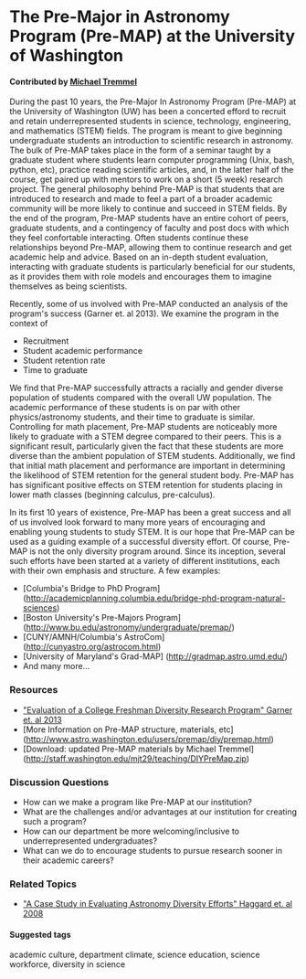# The Pre-Major in Astronomy Program (Pre-MAP) at the University of Washington

#### Contributed by [Michael Tremmel ](http://staff.washington.edu/mjt29/)

During the past 10 years, the Pre-Major In Astronomy Program (Pre-MAP) at the University of Washington (UW) has been a concerted efford to recruit and retain underrepresented students in science, technology, engineering, and mathematics (STEM) fields. The program is meant to give beginning undergraduate students an introduction to scientific research in astronomy. The bulk of Pre-MAP takes place in the form of a seminar taught by a graduate student where students learn computer programming (Unix, bash, python, etc), practice reading scientific articles, and, in the latter half of the course, get paired up with mentors to work on a short (5 week) research project. The general philosophy behind Pre-MAP is that students that are introduced to research and made to feel a part of a broader academic community will be more likely to continue and succeed in STEM fields. By the end of the program, Pre-MAP students have an entire cohort of peers, graduate students, and a contingency of faculty and post docs with which they feel confortable interacting. Often students continue these relationships beyond Pre-MAP, allowing them to continue research and get academic help and advice. Based on an in-depth student evaluation, interacting with graduate students is particularly beneficial for our students, as it provides them with role models and encourages them to imagine themselves as being scientists.

Recently, some of us involved with Pre-MAP conducted an analysis of the program's success (Garner et. al 2013). We examine the program in the context of

* Recruitment
* Student academic performance
* Student retention rate
* Time to graduate

We find that Pre-MAP successfully attracts a racially and gender diverse population of students compared with the overall UW population. The academic performance of these students is on par with other physics/astronomy students, and their time to graduate is similar. Controlling for math placement, Pre-MAP students are noticeably more likely to graduate with a STEM degree compared to their peers. This is a significant result, particularly given the fact that these students are more diverse than the ambient population of STEM students. Additionally, we find that initial math placement and performance are important in determining the likelihood of STEM retention for the general student body. Pre-MAP has has significant positive effects on STEM retention for students placing in lower math classes (beginning calculus, pre-calculus).

In its first 10 years of existence, Pre-MAP has been a great success and all of us involved look forward to many more years of encouraging and enabling young students to study STEM. It is our hope that Pre-MAP can be used as a guiding example of a successful diversity effort. Of course, Pre-MAP is not the only diversity program around. Since its inception, several such efforts have been started at a variety of different institutions, each with their own emphasis and structure. A few examples:

* [Columbia's Bridge to PhD Program] (http://academicplanning.columbia.edu/bridge-phd-program-natural-sciences)
* [Boston University's Pre-Majors Program] (http://www.bu.edu/astronomy/undergraduate/premap/)
* [CUNY/AMNH/Columbia's AstroCom] (http://cunyastro.org/astrocom.html)
* [University of Maryland's Grad-MAP] (http://gradmap.astro.umd.edu/)
* And many more...

### Resources 

* ["Evaluation of a College Freshman Diversity Research Program" Garner et. al 2013](http://adsabs.harvard.edu/abs/2013arXiv1311.5486G)
* [More Information on Pre-MAP structure, materials, etc] (http://www.astro.washington.edu/users/premap/diy/premap.html)
* [Download: updated Pre-MAP materials by Michael Tremmel] (http://staff.washington.edu/mjt29/teaching/DIYPreMap.zip)

### Discussion Questions

* How can we make a program like Pre-MAP at our institution?
* What are the challenges and/or advantages at our institution for creating such a program?
* How can our department be more welcoming/inclusive to underrepresented undergraduates?
* What can we do to encourage students to pursue research sooner in their academic careers?

### Related Topics

* ["A Case Study in Evaluating Astronomy Diversity Efforts" Haggard et. al 2008](http://csma.aas.org/spectrum_files/spectrum_Jun08.pdf)

#### Suggested tags

academic culture, department climate, 
science education, science workforce, diversity in science
